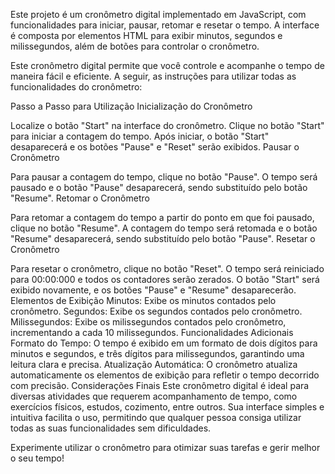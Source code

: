 Este projeto é um cronômetro digital implementado em JavaScript, com funcionalidades para iniciar, pausar, retomar e resetar o tempo. A interface é composta por elementos HTML para exibir minutos, segundos e milissegundos, além de botões para controlar o cronômetro.

Este cronômetro digital permite que você controle e acompanhe o tempo de maneira fácil e eficiente. A seguir, as instruções para utilizar todas as funcionalidades do cronômetro:

Passo a Passo para Utilização
Inicialização do Cronômetro

Localize o botão "Start" na interface do cronômetro.
Clique no botão "Start" para iniciar a contagem do tempo.
Após iniciar, o botão "Start" desaparecerá e os botões "Pause" e "Reset" serão exibidos.
Pausar o Cronômetro

Para pausar a contagem do tempo, clique no botão "Pause".
O tempo será pausado e o botão "Pause" desaparecerá, sendo substituído pelo botão "Resume".
Retomar o Cronômetro

Para retomar a contagem do tempo a partir do ponto em que foi pausado, clique no botão "Resume".
A contagem do tempo será retomada e o botão "Resume" desaparecerá, sendo substituído pelo botão "Pause".
Resetar o Cronômetro

Para resetar o cronômetro, clique no botão "Reset".
O tempo será reiniciado para 00:00:000 e todos os contadores serão zerados.
O botão "Start" será exibido novamente, e os botões "Pause" e "Resume" desaparecerão.
Elementos de Exibição
Minutos: Exibe os minutos contados pelo cronômetro.
Segundos: Exibe os segundos contados pelo cronômetro.
Milissegundos: Exibe os milissegundos contados pelo cronômetro, incrementando a cada 10 milissegundos.
Funcionalidades Adicionais
Formato do Tempo: O tempo é exibido em um formato de dois dígitos para minutos e segundos, e três dígitos para milissegundos, garantindo uma leitura clara e precisa.
Atualização Automática: O cronômetro atualiza automaticamente os elementos de exibição para refletir o tempo decorrido com precisão.
Considerações Finais
Este cronômetro digital é ideal para diversas atividades que requerem acompanhamento de tempo, como exercícios físicos, estudos, cozimento, entre outros. Sua interface simples e intuitiva facilita o uso, permitindo que qualquer pessoa consiga utilizar todas as suas funcionalidades sem dificuldades.

Experimente utilizar o cronômetro para otimizar suas tarefas e gerir melhor o seu tempo!
